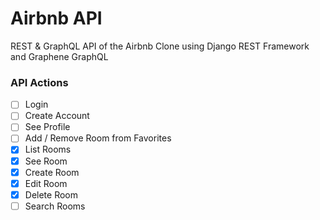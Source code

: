 # Airbnb API

REST & GraphQL API of the Airbnb Clone using Django REST Framework and Graphene GraphQL

### API Actions

- [ ] Login
- [ ] Create Account
- [ ] See Profile
- [ ] Add / Remove Room from Favorites
- [x] List Rooms
- [x] See Room
- [x] Create Room
- [x] Edit Room
- [x] Delete Room
- [ ] Search Rooms
